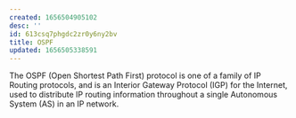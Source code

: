 ```yaml
---
created: 1656504905102
desc: ''
id: 613csq7phgdc2zr0y6ny2bv
title: OSPF
updated: 1656505338591
---
```

   
The OSPF (Open Shortest Path First) protocol is one of a family of IP Routing protocols, and is an Interior Gateway Protocol (IGP) for the Internet, used to distribute IP routing information throughout a single Autonomous System (AS) in an IP network.